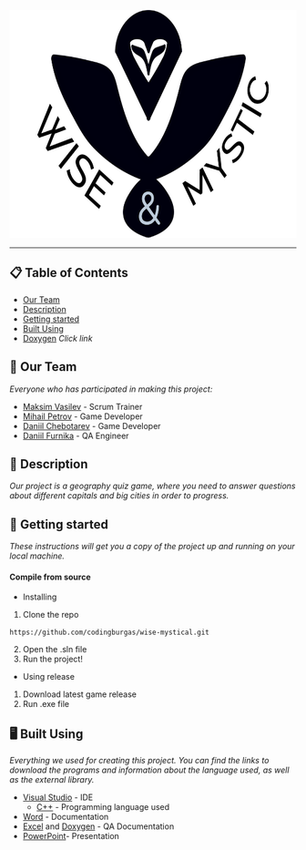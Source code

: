 <p align="center">
<img height="400" width="650" src="Game\resources\images\readme-banner.png" alt="Logo">
</p>

<hr>

## 📋 Table of Contents
- [Our Team](#OurTeam)
- [Description](#description)
- [Getting started](#gettingStarted)
- [Built Using](#builtUsing)
- [Doxygen](https://eloquent-mousse-d54f69.netlify.app) *Click link*

## 📖 Our Team <a name="OurTeam"></a>
*Everyone who has participated in making this project:*
- [Maksim Vasilev](https://github.com/MDVasilev20) - Scrum Trainer
- [Mihail Petrov](https://github.com/MMPetrov20) - Game Developer
- [Daniil Chebotarev](https://github.com/DSChebotarev) - Game Developer
- [Daniil Furnika](https://github.com/DVFurnika20) - QA Engineer

## 🔎 Description <a name="description"></a>
*Our project is a geography quiz game, where you need to answer questions about different capitals and big cities in order to progress.*

## 🚀 Getting started<a name="gettingStarted"></a>
*These instructions will get you a copy of the project up and running on your local machine.*

#### Compile from source

- Installing
1. Clone the repo
```
https://github.com/codingburgas/wise-mystical.git
```
2. Open the .sln file
3. Run the project!

- Using release
1. Download latest game release
2. Run .exe file

## 🖥️ Built Using <a name="builtUsing"></a>
*Everything we used for creating this project. You can find the links to download the programs and information about the language used, as well as the external library.*

- [Visual Studio](https://visualstudio.microsoft.com) - IDE
  - [C++](https://isocpp.org/) - Programming language used
- [Word](https://www.microsoft.com/bg-bg/microsoft-365/word) - Documentation
- [Excel](https://www.microsoft.com/en-us/microsoft-365/excel) and [Doxygen](https://doxygen.nl/index.html) - QA Documentation
- [PowerPoint](https://www.microsoft.com/en-us/microsoft-365/powerpoint)- Presentation